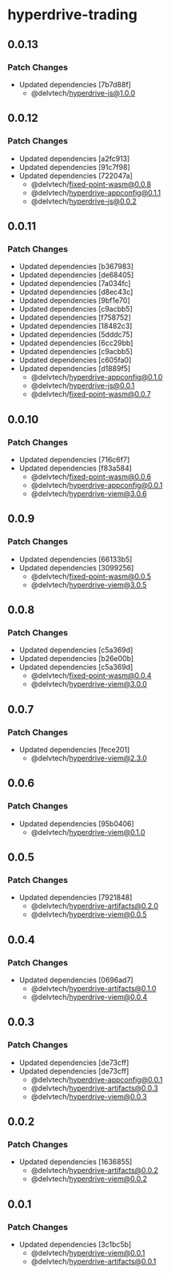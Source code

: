 # hyperdrive-trading

## 0.0.13

### Patch Changes

- Updated dependencies [7b7d88f]
  - @delvtech/hyperdrive-js@1.0.0

## 0.0.12

### Patch Changes

- Updated dependencies [a2fc913]
- Updated dependencies [91c7f98]
- Updated dependencies [722047a]
  - @delvtech/fixed-point-wasm@0.0.8
  - @delvtech/hyperdrive-appconfig@0.1.1
  - @delvtech/hyperdrive-js@0.0.2

## 0.0.11

### Patch Changes

- Updated dependencies [b367983]
- Updated dependencies [de68405]
- Updated dependencies [7a034fc]
- Updated dependencies [d8ec43c]
- Updated dependencies [9bf1e70]
- Updated dependencies [c9acbb5]
- Updated dependencies [f758752]
- Updated dependencies [18482c3]
- Updated dependencies [5dddc75]
- Updated dependencies [6cc29bb]
- Updated dependencies [c9acbb5]
- Updated dependencies [c605fa0]
- Updated dependencies [d1889f5]
  - @delvtech/hyperdrive-appconfig@0.1.0
  - @delvtech/hyperdrive-js@0.0.1
  - @delvtech/fixed-point-wasm@0.0.7

## 0.0.10

### Patch Changes

- Updated dependencies [716c6f7]
- Updated dependencies [f83a584]
  - @delvtech/fixed-point-wasm@0.0.6
  - @delvtech/hyperdrive-appconfig@0.0.1
  - @delvtech/hyperdrive-viem@3.0.6

## 0.0.9

### Patch Changes

- Updated dependencies [66133b5]
- Updated dependencies [3099256]
  - @delvtech/fixed-point-wasm@0.0.5
  - @delvtech/hyperdrive-viem@3.0.5

## 0.0.8

### Patch Changes

- Updated dependencies [c5a369d]
- Updated dependencies [b26e00b]
- Updated dependencies [c5a369d]
  - @delvtech/fixed-point-wasm@0.0.4
  - @delvtech/hyperdrive-viem@3.0.0

## 0.0.7

### Patch Changes

- Updated dependencies [fece201]
  - @delvtech/hyperdrive-viem@2.3.0

## 0.0.6

### Patch Changes

- Updated dependencies [95b0406]
  - @delvtech/hyperdrive-viem@0.1.0

## 0.0.5

### Patch Changes

- Updated dependencies [7921848]
  - @delvtech/hyperdrive-artifacts@0.2.0
  - @delvtech/hyperdrive-viem@0.0.5

## 0.0.4

### Patch Changes

- Updated dependencies [0696ad7]
  - @delvtech/hyperdrive-artifacts@0.1.0
  - @delvtech/hyperdrive-viem@0.0.4

## 0.0.3

### Patch Changes

- Updated dependencies [de73cff]
- Updated dependencies [de73cff]
  - @delvtech/hyperdrive-appconfig@0.0.1
  - @delvtech/hyperdrive-artifacts@0.0.3
  - @delvtech/hyperdrive-viem@0.0.3

## 0.0.2

### Patch Changes

- Updated dependencies [1636855]
  - @delvtech/hyperdrive-artifacts@0.0.2
  - @delvtech/hyperdrive-viem@0.0.2

## 0.0.1

### Patch Changes

- Updated dependencies [3c1bc5b]
  - @delvtech/hyperdrive-viem@0.0.1
  - @delvtech/hyperdrive-artifacts@0.0.1
